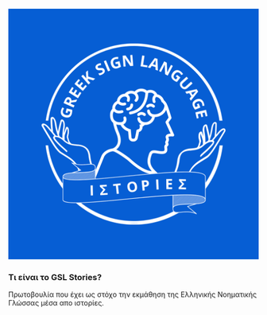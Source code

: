 ![Screenshot](./img/GSL%20Logo.png)

### Τι είναι το GSL Stories?

Πρωτοβουλία που έχει ως στόχο την εκμάθηση της Ελληνικής Νοηματικής Γλώσσας μέσα απο ιστορίες.
